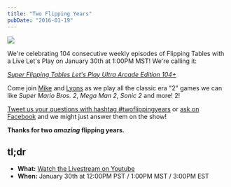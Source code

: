 ```yaml
---
title: "Two Flipping Years"
pubDate: "2016-01-19"
---
```

<img class="pull-right img-responsive" src="/images/blog/lyonstableflip_104promo3.gif">

We're celebrating 104 consecutive weekly episodes of Flipping Tables with a Live Let's Play on January 30th at 1:00PM MST! We're calling it:

[_Super Flipping Tables Let's Play Ultra Arcade Edition 104+_](http://www.youtube.com/c/SunriseRobot/live)

Come join [Mike](https://twitter.com/sudomichael) and [Lyons](https://twitter.com/lyonsinbeta) as we play all the classic era "2" games we can like _Super Mario Bros. 2_, _Mega Man 2_, _Sonic 2_ and more! 2!

[Tweet us your questions with hashtag #twoflippingyears](https://twitter.com/intent/tweet?text=%23twoflippingyears%20%40sudomichael%20%40lyonsinbeta) or [ask on Facebook](https://www.facebook.com/events/938982606156265/) and we might just answer them on the show!

**Thanks for two _amazing_ flipping years.**

## tl;dr

- **What:** [Watch the Livestream on Youtube](http://www.youtube.com/c/SunriseRobot/live)
- **When:** January 30th at 12:00PM PST / 1:00PM MST / 3:00PM EST
